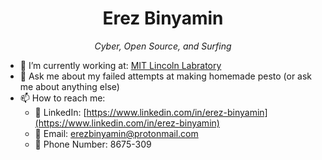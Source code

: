 <div align="center"><h1>Erez Binyamin</a></h1></div>
<div align="center"><p><i>Cyber, Open Source, and Surfing</i></h1></div>

- 🔭 I’m currently working at: [MIT Lincoln Labratory](https://www.ll.mit.edu/)
- 💬 Ask me about my failed attempts at making homemade pesto (or ask me about anything else)
- 📫 How to reach me:
  - :bust_in_silhouette: LinkedIn: [https://www.linkedin.com/in/erez-binyamin](https://www.linkedin.com/in/erez-binyamin)
  - :email: Email: [erezbinyamin@protonmail.com](mailto:erezbinyamin@protonmail.com?subject=[GitHub]%20Hello%20There)
  - :calling: Phone Number: 8675-309
